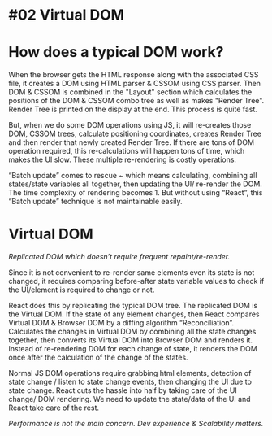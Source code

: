 # #02 Virtual DOM

# How does a typical DOM work?

When the browser gets the HTML response along with the associated CSS file, it creates a DOM using HTML parser & CSSOM using CSS parser. Then DOM & CSSOM is combined in the "Layout" section which calculates the positions of the DOM & CSSOM combo tree as well as makes "Render Tree". Render Tree is printed on the display at the end. This process is quite fast.

But, when we do some DOM operations using JS, it will re-creates those DOM, CSSOM trees, calculate positioning coordinates, creates Render Tree and then render that newly created Render Tree. If there are tons of DOM operation required, this re-calculations will happen tons of time, which makes the UI slow. These multiple re-rendering is costly operations.

“Batch update” comes to rescue ~ which means calculating, combining all states/state variables all together, then updating the UI/ re-render the DOM. The time complexity of rendering becomes 1. But without using “React”, this “Batch update” technique is not maintainable easily.

# Virtual DOM

*Replicated DOM which doesn’t require frequent repaint/re-render.*

Since it is not convenient to re-render same elements even its state is not changed, it requires comparing before-after state variable values to check if the UI/element is required to change or not.

React does this by replicating the typical DOM tree. The replicated DOM is the Virtual DOM. If the state of any element changes, then React compares Virtual DOM & Browser DOM by a diffing algorithm “Reconciliation”. Calculates the changes in Virtual DOM by combining all the state changes together, then converts its Virtual DOM into Browser DOM and renders it. Instead of re-rendering DOM for each change of state, it renders the DOM once after the calculation of the change of the states.

Normal JS DOM operations require grabbing html elements, detection of state change / listen to state change events, then changing the UI due to state change. React cuts the hassle into half by taking care of the UI change/ DOM rendering. We need to update the state/data of the UI and React take care of the rest.

*Performance is not the main concern. Dev experience & Scalability matters.*